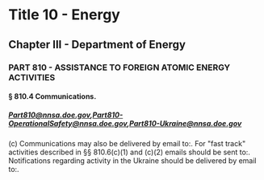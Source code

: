 
# Title 10 - Energy
## Chapter III - Department of Energy
### PART 810 - ASSISTANCE TO FOREIGN ATOMIC ENERGY ACTIVITIES
#### § 810.4 Communications.
##### Part810@nnsa.doe.gov,Part810-OperationalSafety@nnsa.doe.gov,Part810-Ukraine@nnsa.doe.gov

(c) Communications may also be delivered by email to:. For "fast track" activities described in §§ 810.6(c)(1) and (c)(2) emails should be sent to:. Notifications regarding activity in the Ukraine should be delivered by email to:.
